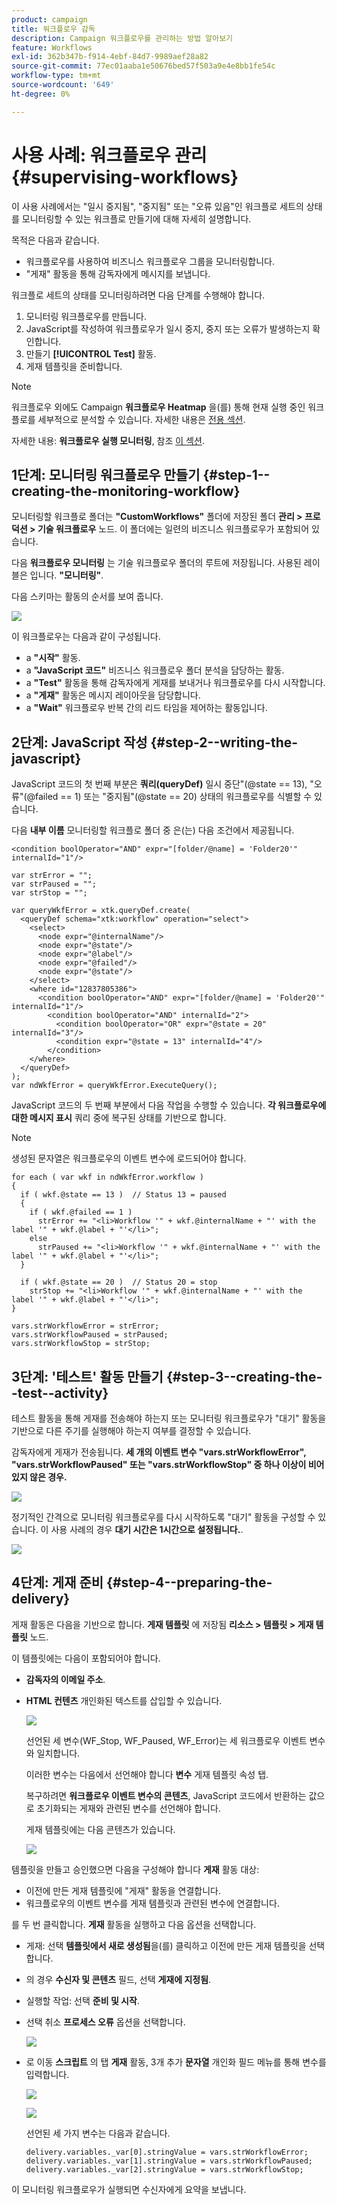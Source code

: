 ```yaml
---
product: campaign
title: 워크플로우 감독
description: Campaign 워크플로우를 관리하는 방법 알아보기
feature: Workflows
exl-id: 362b347b-f914-4ebf-84d7-9989aef28a82
source-git-commit: 77ec01aaba1e50676bed57f503a9e4e8bb1fe54c
workflow-type: tm+mt
source-wordcount: '649'
ht-degree: 0%

---
```


# 사용 사례: 워크플로우 관리{#supervising-workflows}

이 사용 사례에서는 &quot;일시 중지됨&quot;, &quot;중지됨&quot; 또는 &quot;오류 있음&quot;인 워크플로 세트의 상태를 모니터링할 수 있는 워크플로 만들기에 대해 자세히 설명합니다.

목적은 다음과 같습니다.

* 워크플로우를 사용하여 비즈니스 워크플로우 그룹을 모니터링합니다.
* &quot;게재&quot; 활동을 통해 감독자에게 메시지를 보냅니다.

워크플로 세트의 상태를 모니터링하려면 다음 단계를 수행해야 합니다.

1. 모니터링 워크플로우를 만듭니다.
1. JavaScript를 작성하여 워크플로우가 일시 중지, 중지 또는 오류가 발생하는지 확인합니다.
1. 만들기 **[!UICONTROL Test]** 활동.
1. 게재 템플릿을 준비합니다.

>[!NOTE]
>
>워크플로우 외에도 Campaign **워크플로우 Heatmap** 을(를) 통해 현재 실행 중인 워크플로를 세부적으로 분석할 수 있습니다. 자세한 내용은 [전용 섹션](heatmap.md).
>
>자세한 내용: **워크플로우 실행 모니터링**, 참조 [이 섹션](monitor-workflow-execution.md).

## 1단계: 모니터링 워크플로우 만들기 {#step-1--creating-the-monitoring-workflow}

모니터링할 워크플로 폴더는 **&quot;CustomWorkflows&quot;** 폴더에 저장된 폴더 **관리 > 프로덕션 > 기술 워크플로우** 노드. 이 폴더에는 일련의 비즈니스 워크플로우가 포함되어 있습니다.

다음 **워크플로우 모니터링** 는 기술 워크플로우 폴더의 루트에 저장됩니다. 사용된 레이블은 입니다. **&quot;모니터링&quot;**.

다음 스키마는 활동의 순서를 보여 줍니다.

![](assets/uc_monitoring_workflow_overview.png)

이 워크플로우는 다음과 같이 구성됩니다.

* a **&quot;시작&quot;** 활동.
* a **&quot;JavaScript 코드&quot;** 비즈니스 워크플로우 폴더 분석을 담당하는 활동.
* a **&quot;Test&quot;** 활동을 통해 감독자에게 게재를 보내거나 워크플로우를 다시 시작합니다.
* a **&quot;게재&quot;** 활동은 메시지 레이아웃을 담당합니다.
* a **&quot;Wait&quot;** 워크플로우 반복 간의 리드 타임을 제어하는 활동입니다.

## 2단계: JavaScript 작성 {#step-2--writing-the-javascript}

JavaScript 코드의 첫 번째 부분은 **쿼리(queryDef)** 일시 중단&quot;(@state == 13), &quot;오류&quot;(@failed == 1) 또는 &quot;중지됨&quot;(@state == 20) 상태의 워크플로우를 식별할 수 있습니다.

다음 **내부 이름** 모니터링할 워크플로 폴더 중 은(는) 다음 조건에서 제공됩니다.

```
<condition boolOperator="AND" expr="[folder/@name] = 'Folder20'" internalId="1"/>
```

```
var strError = "";
var strPaused = "";
var strStop = "";

var queryWkfError = xtk.queryDef.create(
  <queryDef schema="xtk:workflow" operation="select">
    <select>
      <node expr="@internalName"/>
      <node expr="@state"/>
      <node expr="@label"/>
      <node expr="@failed"/>
      <node expr="@state"/>   
    </select>
    <where id="12837805386">
      <condition boolOperator="AND" expr="[folder/@name] = 'Folder20'" internalId="1"/>
        <condition boolOperator="AND" internalId="2">
          <condition boolOperator="OR" expr="@state = 20" internalId="3"/>
          <condition expr="@state = 13" internalId="4"/>
        </condition>  
    </where>
  </queryDef>
);
var ndWkfError = queryWkfError.ExecuteQuery(); 
```

JavaScript 코드의 두 번째 부분에서 다음 작업을 수행할 수 있습니다. **각 워크플로우에 대한 메시지 표시** 쿼리 중에 복구된 상태를 기반으로 합니다.

>[!NOTE]
>
>생성된 문자열은 워크플로우의 이벤트 변수에 로드되어야 합니다.

```
for each ( var wkf in ndWkfError.workflow ) 
{
  if ( wkf.@state == 13 )  // Status 13 = paused
  {
    if ( wkf.@failed == 1 )
      strError += "<li>Workflow '" + wkf.@internalName + "' with the label '" + wkf.@label + "'</li>";
    else
      strPaused += "<li>Workflow '" + wkf.@internalName + "' with the label '" + wkf.@label + "'</li>";
  }
  
  if ( wkf.@state == 20 )  // Status 20 = stop
    strStop += "<li>Workflow '" + wkf.@internalName + "' with the label '" + wkf.@label + "'</li>";
}

vars.strWorkflowError = strError;
vars.strWorkflowPaused = strPaused;
vars.strWorkflowStop = strStop;
```

## 3단계: &#39;테스트&#39; 활동 만들기 {#step-3--creating-the--test--activity}

테스트 활동을 통해 게재를 전송해야 하는지 또는 모니터링 워크플로우가 &quot;대기&quot; 활동을 기반으로 다른 주기를 실행해야 하는지 여부를 결정할 수 있습니다.

감독자에게 게재가 전송됩니다. **세 개의 이벤트 변수 &quot;vars.strWorkflowError&quot;, &quot;vars.strWorkflowPaused&quot; 또는 &quot;vars.strWorkflowStop&quot; 중 하나 이상이 비어 있지 않은 경우.**

![](assets/uc_monitoring_workflow_test.png)

정기적인 간격으로 모니터링 워크플로우를 다시 시작하도록 &quot;대기&quot; 활동을 구성할 수 있습니다. 이 사용 사례의 경우 **대기 시간은 1시간으로 설정됩니다.**.

![](assets/uc_monitoring_workflow_attente.png)

## 4단계: 게재 준비 {#step-4--preparing-the-delivery}

게재 활동은 다음을 기반으로 합니다. **게재 템플릿** 에 저장됨 **리소스 > 템플릿 > 게재 템플릿** 노드.

이 템플릿에는 다음이 포함되어야 합니다.

* **감독자의 이메일 주소**.
* **HTML 컨텐츠** 개인화된 텍스트를 삽입할 수 있습니다.

  ![](assets/uc_monitoring_workflow_variables_diffusion.png)

  선언된 세 변수(WF_Stop, WF_Paused, WF_Error)는 세 워크플로우 이벤트 변수와 일치합니다.

  이러한 변수는 다음에서 선언해야 합니다 **변수** 게재 템플릿 속성 탭.

  복구하려면 **워크플로우 이벤트 변수의 콘텐츠**, JavaScript 코드에서 반환하는 값으로 초기화되는 게재와 관련된 변수를 선언해야 합니다.

  게재 템플릿에는 다음 콘텐츠가 있습니다.

  ![](assets/uc_monitoring_workflow_model_diffusion.png)

템플릿을 만들고 승인했으면 다음을 구성해야 합니다 **게재** 활동 대상:

* 이전에 만든 게재 템플릿에 &quot;게재&quot; 활동을 연결합니다.
* 워크플로우의 이벤트 변수를 게재 템플릿과 관련된 변수에 연결합니다.

를 두 번 클릭합니다. **게재** 활동을 실행하고 다음 옵션을 선택합니다.

* 게재: 선택 **템플릿에서 새로 생성됨**&#x200B;을(를) 클릭하고 이전에 만든 게재 템플릿을 선택합니다.
* 의 경우 **수신자 및 콘텐츠** 필드, 선택 **게재에 지정됨**.
* 실행할 작업: 선택 **준비 및 시작**.
* 선택 취소 **프로세스 오류** 옵션을 선택합니다.

  ![](assets/uc_monitoring_workflow_optionmodel.png)

* 로 이동 **스크립트** 의 탭 **게재** 활동, 3개 추가 **문자열** 개인화 필드 메뉴를 통해 변수를 입력합니다.

  ![](assets/uc_monitoring_workflow_selectlinkvariables.png)

  ![](assets/uc_monitoring_workflow_linkvariables.png)

  선언된 세 가지 변수는 다음과 같습니다.

  ```
  delivery.variables._var[0].stringValue = vars.strWorkflowError;
  delivery.variables._var[1].stringValue = vars.strWorkflowPaused;
  delivery.variables._var[2].stringValue = vars.strWorkflowStop; 
  ```

이 모니터링 워크플로우가 실행되면 수신자에게 요약을 보냅니다.
